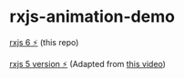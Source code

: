 # rxjs-animation-demo

[rxjs 6 ⚡️](https://stackblitz.com/edit/rxjs-6-animation) (this repo)

[rxjs 5 version ⚡️](https://stackblitz.com/edit/rxjs-5-animation) (Adapted from [this video](https://www.youtube.com/watch?v=X_RnO7KSR-4))
